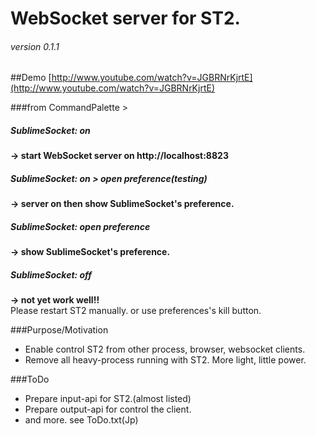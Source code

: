# WebSocket server for ST2.
###### version 0.1.1

##Demo
[http://www.youtube.com/watch?v=JGBRNrKjrtE](http://www.youtube.com/watch?v=JGBRNrKjrtE)

###from CommandPalette >  
##### SublimeSocket: on
**-> start WebSocket server on http://localhost:8823**
##### SublimeSocket: on > open preference(testing)
**-> server on then show SublimeSocket's preference.**  
##### SublimeSocket: open preference
**-> show SublimeSocket's preference.**  
##### SublimeSocket: off
**-> not yet work well!!**  
Please restart ST2 manually. or use preferences's kill button.



###Purpose/Motivation
* Enable control ST2 from other process, browser, websocket clients.
* Remove all heavy-process running with ST2. More light, little power.


###ToDo
* Prepare input-api for ST2.(almost listed)
* Prepare output-api for control the client.
* and more. see ToDo.txt(Jp)
